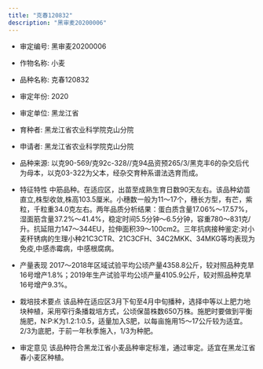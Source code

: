 ```yaml
---
title: "克春120832"
description: "黑审麦20200006"
---
```

* 审定编号:  黑审麦20200006

*  作物名称:  小麦

*  品种名称:  克春120832

*  审定年份:  2020

*  审定单位:  黑龙江省

* 育种者:  黑龙江省农业科学院克山分院

*  申请者:  黑龙江省农业科学院克山分院

*  品种来源:  以克90-569/克92c-328//克94品资预265/3/黑克丰6的杂交后代为母本，以克03-322为父本，经杂交育种系谱法选育而成。

*  特征特性
中筋品种。在适应区，出苗至成熟生育日数90天左右。该品种幼苗直立,株型收敛,株高103.5厘米。小穗数一般为11～17个，穗长方型，有芒，紫粒，千粒重34.0克左右。两年品质分析结果：蛋白质含量17.06%～17.57%，湿面筋含量37.2%～41.4%，稳定时间5.5分钟～6.5分钟，容重780～831克/升。抗延阻力147～344EU，拉伸面积39～100cm2。三年抗病接种鉴定:对小麦秆锈病的生理小种21C3CTR、21C3CFH、34C2MKK、34MKG等均表现为免疫,中感赤霉病，中感根腐病。

*  产量表现
2017～2018年区域试验平均公顷产量4358.8公斤，较对照品种克旱16号增产1.8%；2019年生产试验平均公顷产量4105.9公斤，较对照品种克旱16号增产9.3%。

*  栽培技术要点
该品种在适应区3月下旬至4月中旬播种，选择中等以上肥力地块种植，采用窄行条播栽培方式，公顷保苗株数650万株。施肥时要做到平衡施肥，N∶P∶K为1.2∶1∶0.5，适量加入S肥，以每亩施用15～17公斤较为适宜。2/3为底肥，于前一年秋季施入，1/3为种肥。

*  审定意见
该品种符合黑龙江省小麦品种审定标准，通过审定。适宜在黑龙江省春小麦区种植。
